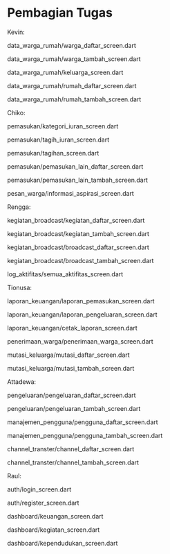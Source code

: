 # **Pembagian Tugas**

Kevin:

data_warga_rumah/warga_daftar_screen.dart

data_warga_rumah/warga_tambah_screen.dart

data_warga_rumah/keluarga_screen.dart

data_warga_rumah/rumah_daftar_screen.dart

data_warga_rumah/rumah_tambah_screen.dart

Chiko:

pemasukan/kategori_iuran_screen.dart

pemasukan/tagih_iuran_screen.dart

pemasukan/tagihan_screen.dart

pemasukan/pemasukan_lain_daftar_screen.dart

pemasukan/pemasukan_lain_tambah_screen.dart

pesan_warga/informasi_aspirasi_screen.dart

Rengga:

kegiatan_broadcast/kegiatan_daftar_screen.dart

kegiatan_broadcast/kegiatan_tambah_screen.dart

kegiatan_broadcast/broadcast_daftar_screen.dart

kegiatan_broadcast/broadcast_tambah_screen.dart

log_aktifitas/semua_aktifitas_screen.dart

Tionusa:

laporan_keuangan/laporan_pemasukan_screen.dart

laporan_keuangan/laporan_pengeluaran_screen.dart

laporan_keuangan/cetak_laporan_screen.dart

penerimaan_warga/penerimaan_warga_screen.dart

mutasi_keluarga/mutasi_daftar_screen.dart

mutasi_keluarga/mutasi_tambah_screen.dart

Attadewa:

pengeluaran/pengeluaran_daftar_screen.dart

pengeluaran/pengeluaran_tambah_screen.dart

manajemen_pengguna/pengguna_daftar_screen.dart

manajemen_pengguna/pengguna_tambah_screen.dart

channel_transter/channel_daftar_screen.dart

channel_transter/channel_tambah_screen.dart

Raul:

auth/login_screen.dart

auth/register_screen.dart

dashboard/keuangan_screen.dart

dashboard/kegiatan_screen.dart

dashboard/kependudukan_screen.dart
